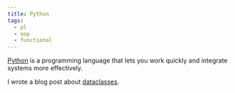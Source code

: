 ```yaml
---
title: Python
tags:
  - pl
  - oop
  - functional
---
```


[Python](https://www.python.org/) is a programming language that lets you work quickly and integrate systems more effectively.

I wrote a blog post about [dataclasses](https://www.softwarefactory-project.io/python-dataclasses.html).
